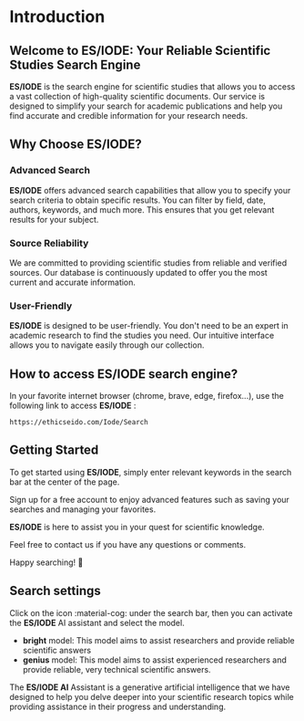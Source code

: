 # Introduction

## Welcome to ES/IODE: Your Reliable Scientific Studies Search Engine

__ES/IODE__ is the search engine for scientific studies that allows you to access a vast collection of high-quality scientific documents. Our service is designed to simplify your search for academic publications and help you find accurate and credible information for your research needs.

## Why Choose ES/IODE?

### Advanced Search
__ES/IODE__ offers advanced search capabilities that allow you to specify your search criteria to obtain specific results. You can filter by field, date, authors, keywords, and much more. This ensures that you get relevant results for your subject.

### Source Reliability
We are committed to providing scientific studies from reliable and verified sources. Our database is continuously updated to offer you the most current and accurate information.

### User-Friendly
__ES/IODE__ is designed to be user-friendly. You don't need to be an expert in academic research to find the studies you need. Our intuitive interface allows you to navigate easily through our collection.

## How to access ES/IODE search engine?

In your favorite internet browser (chrome, brave, edge, firefox...), use the following link to access __ES/IODE__ :

<!-- [Access to __ES/IODE__](https://ethicseido.com/Iode/Search){ .md-button .md-button--primary} -->
```
https://ethicseido.com/Iode/Search
```

## Getting Started

To get started using __ES/IODE__, simply enter relevant keywords in the search bar at the center of the page.

Sign up for a free account to enjoy advanced features such as saving your searches and managing your favorites.

__ES/IODE__ is here to assist you in your quest for scientific knowledge. 

Feel free to contact us if you have any questions or comments. 

Happy searching! :rocket:

## Search settings

Click on the icon :material-cog: under the search bar, then you can activate the __ES/IODE__ AI assistant and select the model.

- __bright__ model: This model aims to assist researchers and provide reliable scientific answers
- __genius__ model: This model aims to assist experienced researchers and provide reliable, very technical scientific answers. 

The __ES/IODE AI__ Assistant is a generative artificial intelligence that we have designed to help you delve deeper into your scientific research topics while providing assistance in their progress and understanding.
